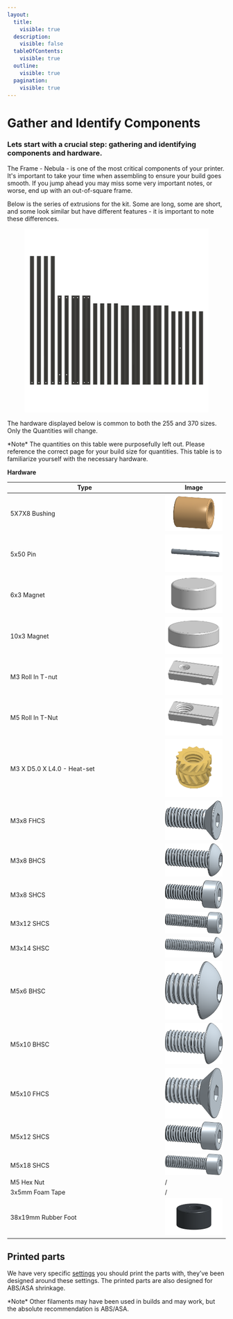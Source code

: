 ```yaml
---
layout:
  title:
    visible: true
  description:
    visible: false
  tableOfContents:
    visible: true
  outline:
    visible: true
  pagination:
    visible: true
---
```


# Gather and Identify Components

### Lets start with a crucial step: gathering and identifying components and hardware.

The Frame - Nebula - is one of the most critical components of your printer. It's important to take your time when assembling to ensure your build goes smooth. If you jump ahead you may miss some very important notes, or worse, end up with an out-of-square frame.&#x20;



Below is the series of extrusions for the kit. Some are long, some are short, and some look similar but have different features - it is important to note these differences.

<figure><img src="../../../.gitbook/assets/255 extrusions.png" alt=""><figcaption></figcaption></figure>

The hardware displayed below is common to both the 255 and 370 sizes. Only the Quantities will change.

\*Note\* The quantities on this table were purposefully left out. Please reference the correct page for your build size for quantities. This table is to familiarize yourself with the necessary hardware.&#x20;

**Hardware**

<table><thead><tr><th width="544">Type</th><th width="200">Image</th></tr></thead><tbody><tr><td>5X7X8 Bushing</td><td><img src="../../../.gitbook/assets/5x7x8_brass_bushing.png" alt="" data-size="line"></td></tr><tr><td>5x50 Pin</td><td><img src="../../../.gitbook/assets/5x50mm_Pin.png" alt="" data-size="line"></td></tr><tr><td>6x3 Magnet</td><td><img src="../../../.gitbook/assets/6x3_Magnet.png" alt="" data-size="line"></td></tr><tr><td>10x3 Magnet</td><td><img src="../../../.gitbook/assets/10x3_Magnet.png" alt="" data-size="line"></td></tr><tr><td>M3 Roll In T-nut</td><td><img src="../../../.gitbook/assets/M3_Roll_In_T-nut.png" alt="" data-size="line"></td></tr><tr><td>M5 Roll In T-Nut</td><td><img src="../../../.gitbook/assets/M5_Roll_In_T-nut.png" alt="" data-size="line"></td></tr><tr><td>M3 X D5.0 X L4.0 - Heat-set</td><td><img src="../../../.gitbook/assets/M3 X D5.0 X L4.0 - Heatset v4.png" alt="" data-size="line"></td></tr><tr><td>M3x8 FHCS</td><td><img src="../../../.gitbook/assets/M3x8_FHCS.png" alt="" data-size="line"></td></tr><tr><td>M3x8 BHCS</td><td><img src="../../../.gitbook/assets/M3x8_BHCS.png" alt="" data-size="line"></td></tr><tr><td>M3x8 SHCS</td><td><img src="../../../.gitbook/assets/M3x8_SHCS.png" alt="" data-size="line"></td></tr><tr><td>M3x12 SHCS</td><td><img src="../../../.gitbook/assets/M3x12_SHCS.png" alt="" data-size="line"></td></tr><tr><td>M3x14 SHSC</td><td><img src="../../../.gitbook/assets/M3x14_BHCS.png" alt="" data-size="line"></td></tr><tr><td>M5x6 BHSC</td><td><img src="../../../.gitbook/assets/M5x6_BHCS.png" alt="" data-size="line"></td></tr><tr><td>M5x10 BHSC</td><td><img src="../../../.gitbook/assets/M5x10_BHCS.png" alt="" data-size="line"></td></tr><tr><td>M5x10 FHCS</td><td><img src="../../../.gitbook/assets/M5x10_FHCS.png" alt="" data-size="line"></td></tr><tr><td>M5x12 SHCS</td><td><img src="../../../.gitbook/assets/M5x12_SHCS.png" alt="" data-size="line"></td></tr><tr><td>M5x18 SHCS</td><td><img src="../../../.gitbook/assets/M5x18_SHCS.png" alt="" data-size="line"></td></tr><tr><td>M5 Hex Nut</td><td>/</td></tr><tr><td>3x5mm Foam Tape</td><td>/</td></tr><tr><td>38x19mm Rubber Foot</td><td><img src="../../../.gitbook/assets/38mm_Rubber_Foot.png" alt="" data-size="line"></td></tr></tbody></table>

## **Printed parts**

We have very specific [settings](https://docs.zerog.one/standard/print/settings) you should print the parts with, they’ve been designed around these settings. The printed parts are also designed for ABS/ASA shrinkage.&#x20;

\*Note\* Other filaments may have been used in builds and may work, but the absolute recommendation is ABS/ASA.
